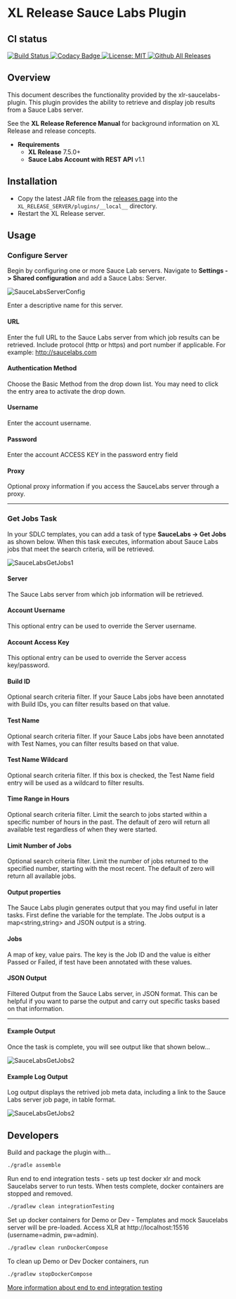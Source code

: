# XL Release Sauce Labs Plugin #

## CI status ##

[![Build Status][xlr-saucelabs-travis-image] ][xlr-saucelabs-travis-url]
[![Codacy Badge][xlr-saucelabs-plugin-codacy-image] ][xlr-saucelabs-plugin-codacy-url]
[![License: MIT][xlr-saucelabs-plugin-license-image] ][xlr-saucelabs-plugin-license-url]
[![Github All Releases][xlr-saucelabs-plugin-downloads-image] ]()




## Overview ##

This document describes the functionality provided by the xlr-saucelabs-plugin.
This plugin provides the ability to retrieve and display job results from a Sauce Labs server.

See the **XL Release Reference Manual** for background information on XL Release and release concepts.

* **Requirements**
  * **XL Release** 7.5.0+
  * **Sauce Labs Account with REST API** v1.1


## Installation ##

* Copy the latest JAR file from the [releases page](https://github.com/xebialabs-community/xlr-saucelabs-plugin/releases) into the `XL_RELEASE_SERVER/plugins/__local__` directory.
* Restart the XL Release server.


## Usage ##

### Configure Server ###

Begin by configuring one or more Sauce Lab servers.  Navigate to **Settings -> Shared configuration** and add a Sauce Labs: Server.

![SauceLabsServerConfig](images/saucelabs-server-config.png)

Enter a descriptive name for this server.

#### URL ####

Enter the full URL to the Sauce Labs server from which job results can be retrieved.  Include protocol (http or https) and port number if applicable.  For example: http://saucelabs.com

#### Authentication Method ####

Choose the Basic Method from the drop down list. You may need to click the entry area to activate the drop down.

#### Username ####

Enter the account username.

#### Password ####

Enter the account ACCESS KEY in the password entry field

#### Proxy ####

Optional proxy information if you access the SauceLabs server through a proxy.

---

### Get Jobs Task ###

In your SDLC templates, you can add a task of type **SauceLabs -> Get Jobs** as shown below.  When this task executes, information about Sauce Labs jobs that meet the search criteria, will be retrieved.

![SauceLabsGetJobs1](images/saucelabs-getJobs-1.png)

#### Server ####

The Sauce Labs server from which job information will be retrieved.  

#### Account Username ####

This optional entry can be used to override the Server username.

#### Account Access Key ####

This optional entry can be used to override the Server access key/password.

#### Build ID ####

Optional search criteria filter. If your Sauce Labs jobs have been annotated with Build IDs, you can filter results based on that value.

#### Test Name ####

Optional search criteria filter. If your Sauce Labs jobs have been annotated with Test Names, you can filter results based on that value.

#### Test Name Wildcard ####

Optional search criteria filter. If this box is checked, the Test Name field entry will be used as a wildcard to filter results.

#### Time Range in Hours ####

Optional search criteria filter. Limit the search to jobs started within a specific number of hours in the past. The default of zero will return all available test regardless of when they were started.

#### Limit Number of Jobs ####

Optional search criteria filter. Limit the number of jobs returned to the specified number, starting with the most recent. The default of zero will return all available jobs.  

#### Output properties ####

The Sauce Labs plugin generates output that you may find useful in later tasks.  First define the variable for the template.  The Jobs output is a map<string,string> and JSON output is a string.

#### Jobs ####

A map of key, value pairs. The key is the Job ID and the value is either Passed or Failed, if test have been annotated with these values.

#### JSON Output ####

Filtered Output from the Sauce Labs server, in JSON format. This can be helpful if you want to parse the output and carry out specific tasks based on that information.


---

#### Example Output ####

Once the task is complete, you will see output like that shown below...

![SauceLabsGetJobs2](images/saucelabs-getJobs-2.png)

#### Example Log Output ####

Log output displays the retrived job meta data, including a link to the Sauce Labs server job page, in table format.

![SauceLabsGetJobs2](images/saucelabs-getJobs-3.png)

## Developers ##

Build and package the plugin with...

```bash
./gradle assemble
```

Run end to end integration tests - sets up test docker xlr and mock Saucelabs server to run tests. When tests complete, docker containers are stopped and removed. 
```bash
./gradlew clean integrationTesting
```
Set up docker containers for Demo or Dev - Templates and mock Saucelabs server will be pre-loaded. Access XLR at http://localhost:15516 (username=admin, pw=admin). 
```bash
./gradlew clean runDockerCompose
```
To clean up Demo or Dev Docker containers, run
```bash
./gradlew stopDockerCompose
```

[More information about end to end integration testing](DevAndTesting.md)

[xlr-saucelabs-travis-image]: https://travis-ci.org/xebialabs-community/xlr-saucelabs-plugin.svg?branch=master
[xlr-saucelabs-travis-url]: https://travis-ci.org/xebialabs-community/xlr-saucelabs-plugin

[xlr-saucelabs-plugin-codacy-image]: https://api.codacy.com/project/badge/Grade/4679e2c7b7fb4740adc021b452a04ef9
[xlr-saucelabs-plugin-codacy-url]: https://www.codacy.com/app/ladamato/xlr-saucelabs-plugin

[xlr-saucelabs-plugin-license-image]: https://img.shields.io/badge/License-MIT-yellow.svg
[xlr-saucelabs-plugin-license-url]: https://opensource.org/licenses/MIT
[xlr-saucelabs-plugin-downloads-image]: https://img.shields.io/github/downloads/xebialabs-community/xlr-saucelabs-plugin/total.svg